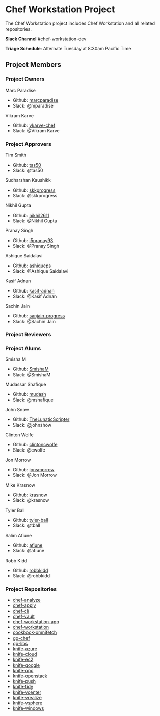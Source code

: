 # Chef Workstation Project

The Chef Workstation project includes Chef Workstation and all related repositories.

**Slack Channel** #chef-workstation-dev

**Triage Schedule**: Alternate Tuesday at 8:30am Pacific Time

## Project Members

### Project Owners

Marc Paradise

- Github: [marcparadise](https://github.com/marcparadise)
- Slack: @mparadise

Vikram Karve

- Github: [vkarve-chef](https://github.com/vkarve-chef)
- Slack: @Vikram Karve

### Project Approvers

Tim Smith

- Github: [tas50](https://github.com/tas50)
- Slack: @tas50

Sudharshan Kaushikk

- Github: [skkprogress](https://github.com/skkprogress)
- Slack: @skkprogress

Nikhil Gupta

- Github: [nikhil2611](https://github.com/nikhil2611)
- Slack: @Nikhil Gupta

Pranay Singh

- Github: [i5pranay93](https://github.com/i5pranay93)
- Slack: @Pranay Singh

Ashique Saidalavi

- Github: [ashiqueps](https://github.com/ashiqueps)
- Slack: @Ashique Saidalavi

Kasif Adnan

- Github: [kasif-adnan](https://github.com/kasif-adnan)
- Slack: @Kasif Adnan

Sachin Jain

- Github: [sanjain-progress](https://github.com/sanjain-progress)
- Slack: @Sachin Jain

### Project Reviewers

### Project Alums

Smisha M

- Github: [SmishaM](https://github.com/SmishaM)
- Slack: @SmishaM

Mudassar Shafique

- Github: [mudash](https://github.com/mudash)
- Slack: @mshafique

John Snow

- Github: [TheLunaticScripter](https://github.com/TheLunaticScripter)
- Slack: @johnshow

Clinton Wolfe

- Github: [clintoncwolfe](https://github.com/clintoncwolfe)
- Slack: @cwolfe

Jon Morrow

- Github: [jonsmorrow](https://github.com/jonsmorrow)
- Slack: @Jon Morrow

Mike Krasnow

- Github: [krasnow](https://github.com/krasnow)
- Slack: @krasnow

Tyler Ball

- Github: [tyler-ball](https://github.com/tyler-ball)
- Slack: @tball

Salim Afiune

- Github: [afiune](https://github.com/afiune)
- Slack: @afiune

Robb Kidd

- Github: [robbkidd](https://github.com/robbkidd)
- Slack: @robbkidd

### Project Repositories

- [chef-analyze](https://github.com/chef/chef-analyze)
- [chef-apply](https://github.com/chef/chef-apply)
- [chef-cli](https://github.com/chef/chef-cli)
- [chef-vault](https://github.com/chef/chef-vault)
- [chef-workstation-app](https://github.com/chef/chef-workstation-app)
- [chef-workstation](https://github.com/chef/chef-workstation)
- [cookbook-omnifetch](https://github.com/chef/cookbook-omnifetch)
- [go-chef](https://github.com/chef/go-chef)
- [go-libs](https://github.com/chef/go-libs)
- [knife-azure](https://github.com/chef/knife-azure)
- [knife-cloud](https://github.com/chef/knife-cloud)
- [knife-ec2](https://github.com/chef/knife-ec2)
- [knife-google](https://github.com/chef/knife-google)
- [knife-opc](https://github.com/chef/knife-opc)
- [knife-openstack](https://github.com/chef/knife-openstack)
- [knife-push](https://github.com/chef/knife-push)
- [knife-tidy](https://github.com/chef/knife-tidy)
- [knife-vcenter](https://github.com/chef/knife-vcenter)
- [knife-vrealize](https://github.com/chef/knife-vrealize)
- [knife-vsphere](https://github.com/chef/knife-vsphere)
- [knife-windows](https://github.com/chef/knife-windows)
